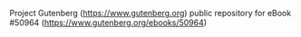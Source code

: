 Project Gutenberg (https://www.gutenberg.org) public repository for
eBook #50964 (https://www.gutenberg.org/ebooks/50964)
